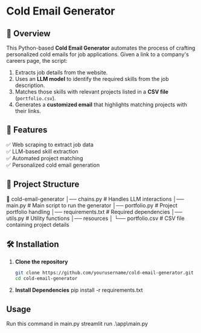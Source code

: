 # Cold Email Generator  

## 📌 Overview  
This Python-based **Cold Email Generator** automates the process of crafting personalized cold emails for job applications. Given a link to a company's careers page, the script:  
1. Extracts job details from the website.  
2. Uses an **LLM model** to identify the required skills from the job description.  
3. Matches those skills with relevant projects listed in a **CSV file** (`portfolio.csv`).  
4. Generates a **customized email** that highlights matching projects with their links.  

## 🚀 Features  
✅ Web scraping to extract job data  
✅ LLM-based skill extraction  
✅ Automated project matching  
✅ Personalized cold email generation  

## 📂 Project Structure  
📁 cold-email-generator
│── chains.py # Handles LLM interactions
│── main.py # Main script to run the generator
│── portfolio.py # Project portfolio handling
│── requirements.txt # Required dependencies
│── utils.py # Utility functions
│── resources
│ └── portfolio.csv # CSV file containing project details


## 🛠 Installation  
1. **Clone the repository**  
   ```bash
   git clone https://github.com/yourusername/cold-email-generator.git
   cd cold-email-generator
2. **Install Dependencies**
   pip install -r requirements.txt

## Usage
  Run this command in main.py
  streamlit run .\app\main.py

